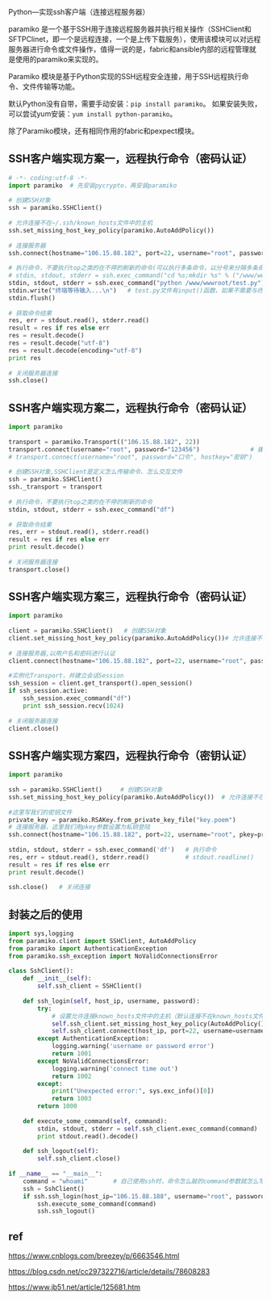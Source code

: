 
Python—实现ssh客户端（连接远程服务器）


paramiko 是一个基于SSH用于连接远程服务器并执行相关操作（SSHClient和SFTPClinet，即一个是远程连接，一个是上传下载服务），使用该模块可以对远程服务器进行命令或文件操作，值得一说的是，fabric和ansible内部的远程管理就是使用的paramiko来实现的。

Paramiko 模块是基于Python实现的SSH远程安全连接，用于SSH远程执行命令、文件传输等功能。

默认Python没有自带，需要手动安装：`pip install paramiko`。
如果安装失败，可以尝试yum安装：`yum install python-paramiko`。

除了Paramiko模块，还有相同作用的fabric和pexpect模块。


## SSH客户端实现方案一，远程执行命令（密码认证）

```py
# -*- coding:utf-8 -*-
import paramiko  # 先安装pycrypto，再安装paramiko
 
# 创建SSH对象
ssh = paramiko.SSHClient()
 
# 允许连接不在~/.ssh/known_hosts文件中的主机
ssh.set_missing_host_key_policy(paramiko.AutoAddPolicy())
 
# 连接服务器
ssh.connect(hostname="106.15.88.182", port=22, username="root", password="123456")
 
# 执行命令，不要执行top之类的在不停的刷新的命令(可以执行多条命令，以分号来分隔多条命令)
# stdin, stdout, stderr = ssh.exec_command("cd %s;mkdir %s" % ("/www/wwwroot", "aa"))
stdin, stdout, stderr = ssh.exec_command("python /www/wwwroot/test.py")
stdin.write("终端等待输入...\n")   # test.py文件有input()函数，如果不需要与终端交互，则不写这两行
stdin.flush()
 
# 获取命令结果
res, err = stdout.read(), stderr.read()
result = res if res else err
res = result.decode()
res = result.decode("utf-8")
res = result.decode(encoding="utf-8")
print res
 
# 关闭服务器连接
ssh.close()
```





## SSH客户端实现方案二，远程执行命令（密码认证）


```py
import paramiko
 
transport = paramiko.Transport(("106.15.88.182", 22))
transport.connect(username="root", password="123456")              # 建立连接
# transport.connect(username="root", password="口令", hostkey="密钥")
 
# 创建SSH对象,SSHClient是定义怎么传输命令、怎么交互文件
ssh = paramiko.SSHClient()
ssh._transport = transport
 
# 执行命令，不要执行top之类的在不停的刷新的命令
stdin, stdout, stderr = ssh.exec_command("df")
 
# 获取命令结果
res, err = stdout.read(), stderr.read()
result = res if res else err
print result.decode()
 
# 关闭服务器连接
transport.close()
```


## SSH客户端实现方案三，远程执行命令（密码认证）


```py
import paramiko
 
client = paramiko.SSHClient()   # 创建SSH对象
client.set_missing_host_key_policy(paramiko.AutoAddPolicy())# 允许连接不在known_hosts文件中的主机
 
# 连接服务器,以用户名和密码进行认证
client.connect(hostname="106.15.88.182", port=22, username="root", password="123456")
 
#实例化Transport，并建立会话Session
ssh_session = client.get_transport().open_session()
if ssh_session.active:
    ssh_session.exec_command("df")
    print ssh_session.recv(1024)
 
# 关闭服务器连接
client.close()
```

## SSH客户端实现方案四，远程执行命令（密钥认证）


```py
import paramiko
 
ssh = paramiko.SSHClient()     # 创建SSH对象
ssh.set_missing_host_key_policy(paramiko.AutoAddPolicy())  # 允许连接不在know_hosts文件中的主机
 
#这里写我们的密钥文件
private_key = paramiko.RSAKey.from_private_key_file("key.poem")
# 连接服务器，这里我们用pkey参数设置为私钥登陆
ssh.connect(hostname="106.15.88.182", port=22, username="root", pkey=private_key)
 
stdin, stdout, stderr = ssh.exec_command('df')   # 执行命令
res, err = stdout.read(), stderr.read()          # stdout.readline()
result = res if res else err
print result.decode()
 
ssh.close()   # 关闭连接
```


## 封装之后的使用

```py
import sys,logging
from paramiko.client import SSHClient, AutoAddPolicy
from paramiko import AuthenticationException
from paramiko.ssh_exception import NoValidConnectionsError
 
class SshClient():
    def __init__(self):
        self.ssh_client = SSHClient()
 
    def ssh_login(self, host_ip, username, password):
        try:
            # 设置允许连接known_hosts文件中的主机（默认连接不在known_hosts文件中的主机会拒绝连接抛出SSHException）
            self.ssh_client.set_missing_host_key_policy(AutoAddPolicy())
            self.ssh_client.connect(host_ip, port=22, username=username, password=password)
        except AuthenticationException:
            logging.warning('username or password error')
            return 1001
        except NoValidConnectionsError:
            logging.warning('connect time out')
            return 1002
        except:
            print("Unexpected error:", sys.exc_info()[0])
            return 1003
        return 1000
 
    def execute_some_command(self, command):
        stdin, stdout, stderr = self.ssh_client.exec_command(command)
        print stdout.read().decode()
 
    def ssh_logout(self):
        self.ssh_client.close()
 
if __name__ == "__main__":
    command = "whoami"       # 自己使用ssh时，命令怎么敲的command参数就怎么写
    ssh = SshClient()
    if ssh.ssh_login(host_ip="106.15.88.188", username="root", password="abc0506") == 1000:
        ssh.execute_some_command(command)
        ssh.ssh_logout()
```


## ref
https://www.cnblogs.com/breezey/p/6663546.html

https://blog.csdn.net/cc297322716/article/details/78608283

https://www.jb51.net/article/125681.htm

